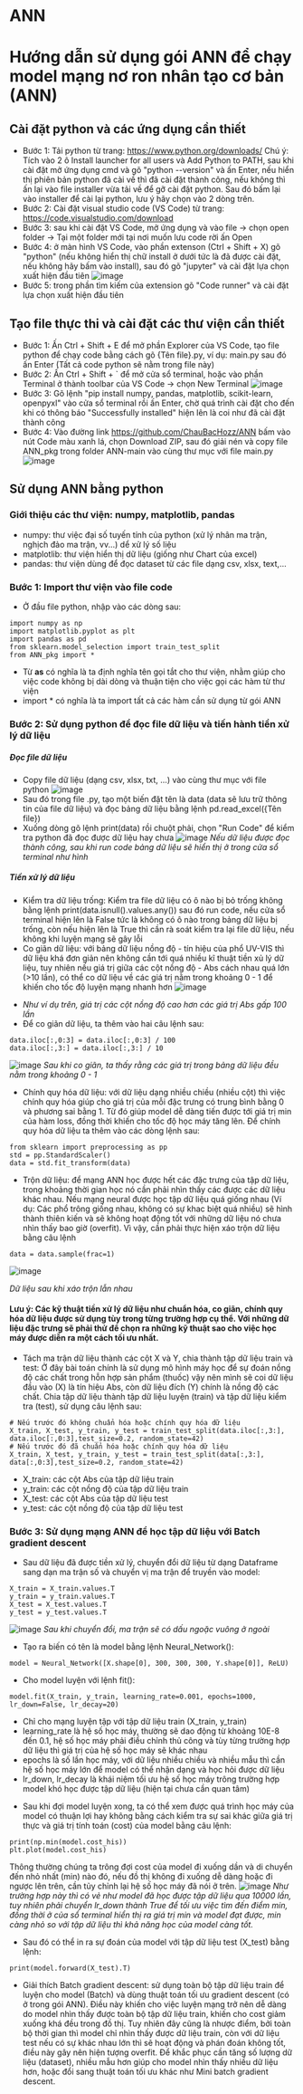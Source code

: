 # ANN

# Hướng dẫn sử dụng gói ANN để chạy model mạng nơ ron nhân tạo cơ bản (ANN)

## Cài đặt python và các ứng dụng cần thiết
- Bước 1: Tải python từ trang: https://www.python.org/downloads/
Chú ý: Tích vào 2 ô Install launcher for all users và Add Python to PATH, sau khi cài đặt mở ứng dụng cmd và gõ "python --version" và ấn Enter, nếu hiển thị phiên bản python đã cài về thì đã cài đặt thành công, nếu không thì ấn lại vào file installer vừa tải về để gỡ cài đặt python. Sau đó bấm lại vào installer để cài lại python, lưu ý hãy chọn vào 2 dòng trên.
- Bước 2: Cài đặt visual studio code  (VS Code) từ trang: https://code.visualstudio.com/download
- Bước 3: sau khi cài đặt VS Code, mở ứng dụng và vào file -> chọn open folder -> Tại một folder mới tại nơi muốn lưu code rời ấn Open
- Bước 4: ở màn hình VS Code, vào phần extenson (Ctrl + Shift + X) gõ "python" (nếu không hiển thị chữ install ở dưới tức là đã được cài đặt, nếu không hãy bấm vào install), sau đó gõ "jupyter" và cài đặt lựa chọn xuất hiện đầu tiên
![image](https://user-images.githubusercontent.com/90232557/226867539-d31397b4-444e-4148-82f1-089b563cc1c6.png)
- Bước 5: trong phần tìm kiếm của extension gõ "Code runner" và cài đặt lựa chọn xuất hiện đầu tiên

## Tạo file thực thi và cài đặt các thư viện cần thiết
- Bước 1: Ấn Ctrl + Shift + E để mở phần Explorer của VS Code, tạo file python để chạy code bằng cách gõ {Tên file}.py, ví dụ: main.py sau đó ấn Enter (Tất cả code python sẽ nằm trong file này)
- Bước 2: Ấn Ctrl + Shift + ` để mở cửa sổ terminal, hoặc vào phần Terminal ở thành toolbar của VS Code -> chọn New Terminal
![image](https://user-images.githubusercontent.com/90232557/226869390-0af1db5d-06d1-46ae-a5a1-d8d0f3ddbecc.png)
- Bước 3: Gõ lệnh "pip install numpy, pandas, matplotlib, scikit-learn, openpyxl" vào cửa sổ terminal rồi ấn Enter, chờ quá trình cài đặt cho đến khi có thông báo "Successfully installed" hiện lên là coi như đã cài đặt thành công
- Bước 4: Vào đường link https://github.com/ChauBacHozz/ANN bấm vào nút Code màu xanh lá, chọn Download ZIP, sau đó giải nén và copy file ANN_pkg trong folder ANN-main vào cùng thư mục với file main.py
![image](https://user-images.githubusercontent.com/90232557/226871446-f4abf4ce-4937-42ce-89ff-912600c33db6.png)

## Sử dụng ANN bằng python
### Giới thiệu các thư viện: numpy, matplotlib, pandas
- numpy: thư việc đại số tuyến tính của python (xử lý nhân ma trận, nghịch đảo ma trận, vv...) dể xử lý số liệu
- matplotlib: thư viện hiển thị dữ liệu (giống như Chart của excel)
- pandas: thư viện dùng để đọc dataset từ các file dạng csv, xlsx, text,...
### Bước 1: Import thư viện vào file code
- Ở đầu file python, nhập vào các dòng sau:
```
import numpy as np
import matplotlib.pyplot as plt
import pandas as pd
from sklearn.model_selection import train_test_split
from ANN_pkg import *
```
- Từ **as** có nghĩa là ta định nghĩa tên gọi tắt cho thư viện, nhằm giúp cho việc code không bị dài dòng và thuận tiện cho việc gọi các hàm từ thư viện
- import * có nghĩa là ta import tất cả các hàm cần sử dụng từ gói ANN

### Bước 2: Sử dụng python để đọc file dữ liệu và tiến hành tiền xử lý dữ liệu
##### Đọc file dữ liệu
- Copy file dữ liệu (dạng csv, xlsx, txt, ...) vào cùng thư mục với file python
![image](https://user-images.githubusercontent.com/90232557/227155077-a78b36c9-bde0-42ec-bbfa-ee7c52f41242.png)
- Sau đó trong file .py, tạo một biến đặt tên là data (data sẽ lưu trữ thông tin của file dữ liệu) và đọc bảng dữ liệu bằng lệnh pd.read_excel({Tên file})
- Xuống dòng gõ lệnh print(data) rồi chuột phải, chọn "Run Code" để kiểm tra python đã đọc được dữ liệu hay chưa
![image](https://user-images.githubusercontent.com/90232557/227155601-ab8cd4fe-be3c-4b22-b419-3942458f05e9.png)
  *Nếu dữ liệu được đọc thành công, sau khi run code bảng dữ liệu sẽ hiển thị ở trong cửa sổ terminal như hình*
##### Tiền xử lý dữ liệu
- Kiểm tra dữ liệu trống: Kiểm tra file dữ liệu có ô nào bị bỏ trống không bằng lệnh print(data.isnull().values.any()) sau đó run code, nếu cửa sổ terminal hiện lên là False tức là không có ô nào trong bảng dữ liệu bị trống, còn nếu hiện lên là True thì cần rà soát kiểm tra lại file dữ liệu, nếu không khi luyện mạng sẽ gây lỗi
- Co giãn dữ liệu: với bảng dữ liệu nồng độ - tín hiệu của phổ UV-VIS thì dữ liệu khá đơn giản nên không cần tới quá nhiều kĩ thuật tiền xủ lý dữ liệu, tuy nhiên nếu giá trị giữa các cột nồng độ - Abs cách nhau quá lớn (>10 lần), có thể co dữ liệu về các giá trị nằm trong khoảng 0 - 1 để khiến cho tốc độ luyện mạng nhanh hơn
![image](https://user-images.githubusercontent.com/90232557/227148017-9260b617-57bc-4e9a-a051-8d7b7666b2ed.png)
 + *Như ví dụ trên, giá trị các cột nồng độ cao hơn các giá trị Abs gấp 100 lần*
 + Để co giãn dữ liệu, ta thêm vào hai câu lệnh sau:
 ```
 data.iloc[:,0:3] = data.iloc[:,0:3] / 100
 data.iloc[:,3:] = data.iloc[:,3:] / 10
 ```
![image](https://user-images.githubusercontent.com/90232557/227156238-f96cd975-fab2-48fb-ba9e-9b23bd211936.png)
 *Sau khi co giãn, ta thấy rằng các giá trị trong bảng dữ liệu đều nằm trong khoảng 0 - 1*
 - Chính quy hóa dữ liệu: với dữ liệu dạng nhiều chiều (nhiều cột) thì việc chính quy hóa giúp cho giá trị của mỗi đặc trưng có trung bình bằng 0 và phương sai bằng 1. Từ đó giúp model dễ dàng tiến được tới giá trị min của hàm loss, đồng thời khiến cho tốc độ học máy tăng lên. Để chính quy hóa dữ liệu ta thêm vào các dòng lệnh sau:
 ```
from sklearn import preprocessing as pp
std = pp.StandardScaler()
data = std.fit_transform(data)
 ```
 
 - Trộn dữ liệu: để mạng ANN học được hết các đặc trưng của tập dữ liệu, trong khoảng thời gian học nó cần phải nhìn thấy các được các dữ liệu khác nhau. Nếu mạng neural được học tập dữ liệu quá giống nhau (Ví dụ: Các phổ trông giống nhau, không có sự khac biệt quá nhiều) sẽ hình thành thiên kiến và sẽ không hoạt động tốt với những dữ liệu nó chưa nhìn thấy bao giờ (overfit). Vì vậy, cần phải thực hiện xáo trộn dữ liệu bằng câu lệnh
 ```
 data = data.sample(frac=1)
 ```
![image](https://user-images.githubusercontent.com/90232557/227151917-499575a0-c2c3-4c6a-a7a1-b78fb792bc39.png)
 
 *Dữ liệu sau khi xáo trộn lẫn nhau*
 #### Lưu ý: Các kỹ thuật tiền xử lý dữ liệu như chuẩn hóa, co giãn, chính quy hóa dữ liệu được sử dụng tùy trong từng trường hợp cụ thể. Với những dữ liệu đặc trưng sẽ phải thử để chọn ra những kỹ thuật sao cho việc học máy được diễn ra một cách tối ưu nhất.
 
 - Tách ma trận dữ liệu thành các cột X và Y, chia thành tập dữ liệu train và test: Ở đây bài toán chính là sử dụng mô hình máy học để sự đoán nồng độ các chất trong hỗn hợp sản phẩm (thuốc) vậy nên mình sẽ coi dữ liệu đầu vào (X) là tín hiệu Abs, còn dữ liệu đích (Y) chính là nồng độ các chất. Chia tập dữ liệu thành tập dữ liệu luyện (train) và tập dữ liệu kiểm tra (test), sử dụng câu lệnh sau:
```
# Nếu trước đó không chuẩn hóa hoặc chính quy hóa dữ liệu
X_train, X_test, y_train, y_test = train_test_split(data.iloc[:,3:], data.iloc[:,0:3],test_size=0.2, random_state=42)
# Nếu trước đó đã chuẩn hóa hoặc chính quy hóa dữ liệu
X_train, X_test, y_train, y_test = train_test_split(data[:,3:], data[:,0:3],test_size=0.2, random_state=42)
```
+ X_train: các cột Abs của tập dữ liệu train
+ y_train: các cột nồng độ của tập dữ liệu train
+ X_test: các cột Abs của tập dữ liệu test
+ y_test: các cột nồng độ của tập dữ liệu test
 
 
 ### Bước 3: Sử dụng mạng ANN để học tập dữ liệu với Batch gradient descent
 - Sau dữ liệu đã được tiền xử lý, chuyển đổi dữ liệu từ dạng Dataframe sang dạn ma trận số và chuyển vị ma trận để truyền vào model:
 ```
X_train = X_train.values.T
y_train = y_train.values.T
X_test = X_test.values.T
y_test = y_test.values.T
 ```
![image](https://user-images.githubusercontent.com/90232557/227165912-ad85a66a-0e64-4606-98d7-5e5c63f2a925.png)
 *Sau khi chuyển đổi, ma trận sẽ có dấu ngoặc vuông ở ngoài*
 - Tạo ra biến có tên là model bằng lệnh Neural_Network():
 ```
 model = Neural_Network([X.shape[0], 300, 300, 300, Y.shape[0]], ReLU)
 ```
 - Cho model luyện với lệnh fit():
 ```
 model.fit(X_train, y_train, learning_rate=0.001, epochs=1000, lr_down=False, lr_decay=20)
 ```
 + Chỉ cho mạng luyện tập với tập dữ liệu train (X_train, y_train) 
 + learning_rate là hệ số học máy, thường sẽ dao động từ khoảng 10E-8 đến 0.1, hệ số học máy phải điều chỉnh thủ công và tùy từng trường hợp dữ liệu thì giá trị của hệ số học máy sẽ khác nhau
 + epochs là số lần học máy, với dữ liệu nhiều chiều và nhiều mẫu thì cần hệ số học máy lớn để model có thể nhận dạng và học hỏi được dữ liệu
 + lr_down, lr_decay là khái niệm tối ưu hệ số học máy trông trường hợp model khó học được tập dữ liệu (hiện tại chưa cần quan tâm)
 - Sau khi đợi model luyện xong, ta có thể xem được quá trình học máy của model có thuận lợi hay không bằng cách kiểm tra sự sai khác giữa giá trị thực và giá trị tính toán (cost) của model bằng câu lệnh:
 ```
 print(np.min(model.cost_his))
 plt.plot(model.cost_his)
 ```
 Thông thường chúng ta trông đợi cost của model đi xuống dần và di chuyển đến nhỏ nhất (min) nào đó, nếu đồ thị không đi xuống dễ dàng hoặc đi ngược lên trên, cần tủy chỉnh lại hệ số học máy đã nói ở trên.
 ![image](https://user-images.githubusercontent.com/90232557/227220797-57e0f4be-53fc-4a42-9ad3-dabc92eb339d.png)
 *Như trường hợp này thì có vẻ như model đã học được tập dữ liệu qua 10000 lần, tuy nhiên phải chuyển lr_down thành True để tối ưu việc tìm đến điểm min, đồng thời ở của sổ terminal hiển thị ra giá trị min và model đạt được, min càng nhỏ so với tập dữ liệu thì khả năng học của model càng tốt.*
 - Sau đó có thể in ra sự đoán của model với tập dữ liệu test (X_test) bằng lệnh:
 ```
 print(model.forward(X_test).T)
 ```
 - Giải thích Batch gradient descent: sử dụng toàn bộ tập dữ liệu train để luyện cho model (Batch) và dùng thuật toán tối ưu gradient descent (có ở trong gói ANN). Điều này khiến cho việc luyện mạng trở nên dễ dàng do model nhìn thấy được toàn bộ tập dữ liệu train, khiến cho cost giảm xuống khá đều trong đồ thị. Tuy nhiên đây cũng là nhược điểm, bởi toàn bộ thời gian thì model chỉ nhìn thấy được dữ liệu train, còn với dữ liệu test nếu có sự khác nhau lớn thì sẽ hoạt động và phán đoán không tốt, điều này gây nên hiện tượng overfit. Để khắc phục cần tăng số lượng dữ liệu (dataset), nhiều mẫu hơn giúp cho model nhìn thấy nhiều dữ liệu hơn, hoặc đổi sang thuật toán tối ưu khác như Mini batch gradient descent.
 

